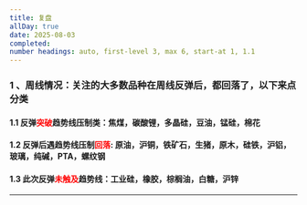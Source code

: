 ```yaml
---
title: 复盘
allDay: true
date: 2025-08-03
completed: 
number headings: auto, first-level 3, max 6, start-at 1, 1.1
---
```

### 1 、周线情况：关注的大多数品种在周线反弹后，都回落了，以下来点分类
#### 1.1 反弹<font color=red>突破</font>趋势线压制类：焦煤，碳酸锂，多晶硅，豆油，锰硅，棉花
#### 1.2 反弹后遇趋势线压制<font color=red>回落</font>:  原油，沪铜，铁矿石，生猪，原木，硅铁，沪铝，玻璃，纯碱，PTA，螺纹钢
#### 1.3 此次反弹<font color=red>未触及</font>趋势线：工业硅，橡胶，棕榈油，白糖，沪锌
***




